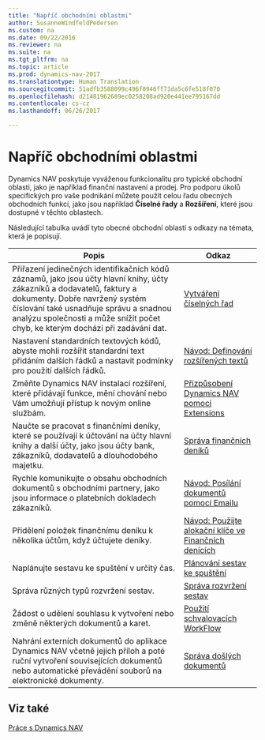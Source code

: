 ```yaml
---
title: "Napříč obchodními oblastmi"
author: SusanneWindfeldPedersen
ms.custom: na
ms.date: 09/22/2016
ms.reviewer: na
ms.suite: na
ms.tgt_pltfrm: na
ms.topic: article
ms.prod: dynamics-nav-2017
ms.translationtype: Human Translation
ms.sourcegitcommit: 51adfb3588099c496f0946ff71da5c6fe518f070
ms.openlocfilehash: d21481962689ec0258208ad920e441ee795167dd
ms.contentlocale: cs-cz
ms.lasthandoff: 06/26/2017

---
```


# <a name="across-business-areas"></a>Napříč obchodními oblastmi

Dynamics NAV poskytuje vyváženou funkcionalitu pro typické obchodní oblasti, jako je například finanční nastavení a prodej. Pro podporu úkolů specifických pro vaše podnikání můžete použít celou řadu obecných obchodních funkcí, jako jsou například **Číselné řady** a **Rozšíření**, které jsou dostupné v těchto oblastech.

Následující tabulka uvádí tyto obecné obchodní oblasti s odkazy na témata, která je popisují.

|Popis   |Odkaz   |
|-----|------|
|Přiřazení jedinečných identifikačních kódů záznamů, jako jsou účty hlavní knihy, účty zákazníků a dodavatelů, faktury a dokumenty. Dobře navržený systém číslování také usnadňuje správu a snadnou analýzu společnosti a může snížit počet chyb, ke kterým dochází při zadávání dat.|[Vytváření číselných řad](ui-create-number-series.md)|
|Nastavení standardních textových kódů, abyste mohli rozšířit standardní text přidáním dalších řádků a nastavit podmínky pro použití dalších řádků.|[Návod: Definování rozšířených textů](ui-how-define-ext-text.md)|
|Změňte Dynamics NAV instalací rozšíření, které přidávají funkce, mění chování nebo Vám umožňují přístup k novým online službám.|[Přizpůsobení Dynamics NAV pomocí Extensions](ui-extensions.md)|
|Naučte se pracovat s finančními deníky, které se používají k účtování na účty hlavní knihy a další účty, jako jsou účty bank, zákazníků, dodavatelů a dlouhodobého majetku.|[Správa finančních deníků](ui-work-general-journals.md)|
|Rychle komunikujte o obsahu obchodních dokumentů s obchodními partnery, jako jsou informace o platebních dokladech zákazníků.|[Návod: Posílání dokumentů pomocí Emailu](ui-how-send-documents-email.md)|
|Přidělení položek finančnímu deníku k několika účtům, když účtujete deníky.|[Návod: Použijte alokační klíče ve Finančních denících](ui-how-use-allocation-keys-general-journals.md)|
|Naplánujte sestavu ke spuštění v určitý čas.|[Plánování sestav ke spuštění](ui-schedule-report.md)|
|Správa různých typů rozvržení sestav.|[Správa rozvržení sestav](ui-manage-report-layouts.md)|
|Žádost o udělení souhlasu k vytvoření nebo změně některých dokumentů a karet.|[Použití schvalovacích WorkFlow](across-how-use-approval-workflows.md)|
|Nahrání externích dokumentů do aplikace Dynamics NAV včetně jejich příloh a poté ruční vytvoření souvisejících dokumentů nebo automatické převádění souborů na elektronické dokumenty.|[Správa došlých dokumentů](across-income-documents.md)|

## <a name="see-also"></a>Viz také
[Práce s Dynamics NAV](ui-work-product.md)


